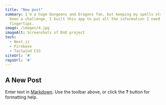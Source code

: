 ```yaml
---
title: "New post"
summary: I'm a huge Dungeons and Dragons fan, but keeping my spells straight has always
  been a challenge. I built this app to put all the information I need at my
  fingertips.
image: /images/4.jpg
imageAlt: Screenshots of DnD project
tech:
  - Next.js
  - Firebase
  - Tailwind CSS
siteUrl: '#'
repoUrl: '#'
---
```


## A New Post

Enter text in [Markdown](http://daringfireball.net/projects/markdown/). Use the toolbar above, or click the **?** button for formatting help.
